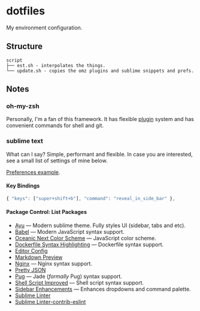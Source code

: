 dotfiles
========

My environment configuration.


## Structure

```
script
├── est.sh - interpolates the things.
└── update.sh - copies the omz plugins and sublime snippets and prefs.
```

## Notes


### oh-my-zsh

Personally, I'm a fan of this framework. It has flexible [plugin](https://github.com/robbyrussell/oh-my-zsh#plugins) system and has convenient commands for shell and git.


### sublime text

What can I say? Simple, performant and flexible. In case you are interested, see a small list of settings of mine below.

[Preferences example](extention/sublime-text/Preferences.sublime-settings).


#### Key Bindings

```javascript
{ "keys": ["super+shift+b"], "command": "reveal_in_side_bar" },
```


#### Package Control: List Packages

* [Ayu](https://packagecontrol.io/packages/ayu) — Modern sublime theme. Fully styles UI (sidebar, tabs and etc).
* [Babel](https://packagecontrol.io/packages/Babel) — Modern JavaScript syntax support.
* [Oceanic Next Color Scheme](https://packagecontrol.io/packages/Oceanic%20Next%20Color%20Scheme) — JavaScript color scheme.
* [Dockerfile Syntax Highlighting](https://packagecontrol.io/packages/Dockerfile%20Syntax%20Highlighting) — Dockerfile syntax support.
* [Editor Config](https://packagecontrol.io/packages/EditorConfig)
* [Markdown Preview](https://packagecontrol.io/packages/Markdown%20Preview)
* [Nginx](https://packagecontrol.io/packages/nginx) — Nginx syntax support.
* [Pretty JSON](https://packagecontrol.io/packages/Pretty%20JSON)
* [Pug](https://packagecontrol.io/packages/Pug) — Jade (*formally* Pug) syntax support.
* [Shell Script Improved](https://packagecontrol.io/packages/ShellScriptImproved) — Shell script syntax support.
* [Sidebar Enhancements](https://packagecontrol.io/packages/SideBarEnhancements) — Enhances dropdowns and command palette.
* [Sublime Linter](https://packagecontrol.io/packages/SublimeLinter)
* [Sublime Linter-contrib-eslint](https://packagecontrol.io/packages/SublimeLinter-contrib-eslint)
